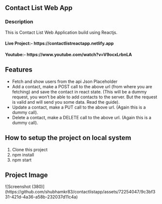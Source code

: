 <h2>Contact List Web App</h2>
<h3>Description</h3>
<p> This is Contact List Web Application build using Reactjs. </p>
<h4>Live Project:- https://contactlistreactapp.netlify.app</h4>
<h4>Youtube:- https://www.youtube.com/watch?v=V9ocxLrbnLA</h4>

<h2>Features</h2>
<ul>
<li>Fetch and show users from the api Json Placeholder</li>
<li>Add a contact, make a POST call to the above url (from where you are fetching) and save the contact in react state. (This will be a dummy request, you won’t be able to add contacts to the server. But the request is valid and will send you some data. Read the guide).</li>
<li>Update a contact, make a PUT call to the above url. (Again this is a dummy call).</li>
<li>Delete a contact, make a DELETE call to the above url. (Again this is a dummy call).</li>
 </ul>

<h2> How to setup the project on local system </h2>
<ol>
  <li>Clone this project</li>
  <li>npm install</li>
  <li>npm start</li>
</ol>

<h2> Project Image </h2>
![Screenshot (380)](https://github.com/shubhamkr83/contactlistapp/assets/72254047/9c3bf331-421d-4a36-a58b-232037d11c4a)


